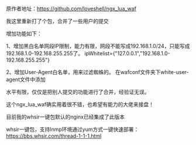 原作者地址：https://github.com/loveshell/ngx_lua_waf

我这里重新打了个包，合并了一些用户的提交

增加功能如下：

1、增加黑白名单网段IP限制，能力有限，网段不能写成192.168.1.0/24，只能写成192.168.1.0-192.168.255.255了。
ipWhitelist={"127.0.0.1","192.168.1.0-192.168.255.255"}

2、增加User-Agent白名单，用来过滤蜘蛛的。
在wafconf文件夹下white-user-agent文件中添加


水平有限，仅仅是把别人提交的功能进行了合并，经验证无误。

这个ngx_lua_waf确实用着很不错，也希望有能力的大佬来接盘！

目前我的whsir一键包默认的nginx已经集成了此版本

whsir一键包，支持lnmp环境通过yum方式一键快速部署：https://bbs.whsir.com/thread-1-1-1.html
